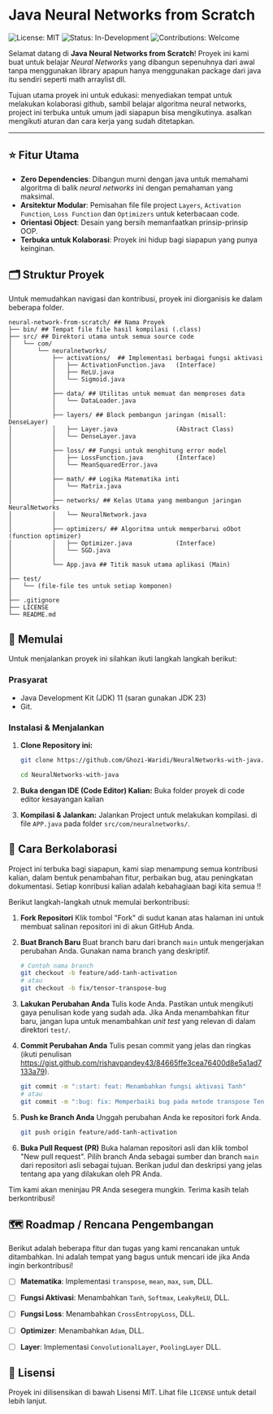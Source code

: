 # Java Neural Networks from Scratch

![License: MIT](https://img.shields.io/badge/License-MIT-yellow.svg)
![Status: In-Development](https://img.shields.io/badge/status-in_development-orange.svg)
![Contributions: Welcome](https://img.shields.io/badge/contributions-welcome-brightgreen.svg)

Selamat datang di **Java Neural Networks from Scratch**! Proyek ini kami buat untuk belajar *Neural Networks* yang dibangun sepenuhnya dari awal tanpa menggunakan library apapun hanya menggunakan package dari java itu sendiri seperti math arraylist dll. 

Tujuan utama proyek ini untuk edukasi: menyediakan tempat untuk melakukan kolaborasi github, sambil belajar algoritma neural networks, project ini terbuka untuk umum jadi siapapun bisa mengikutinya. asalkan mengikuti aturan dan cara kerja yang sudah ditetapkan.

---

## ⭐️ Fitur Utama
- **Zero Dependencies**: Dibangun murni dengan java untuk memahami algoritma di balik *neural networks* ini dengan pemahaman yang maksimal.
- **Arsitektur Modular**: Pemisahan file file project `Layers`, `Activation Function`, `Loss Function` dan `Optimizers` untuk keterbacaan code.
- **Orientasi Object**: Desain yang bersih memanfaatkan prinsip-prinsip OOP.
- **Terbuka untuk Kolaborasi**: Proyek ini hidup bagi siapapun yang punya keinginan.

## 🗂️ Struktur Proyek

Untuk memudahkan navigasi dan kontribusi, proyek ini diorganisis ke dalam beberapa folder.
```text
neural-network-from-scratch/ ## Nama Proyek
├── bin/ ## Tempat file file hasil kompilasi (.class)
├── src/ ## Direktori utama untuk semua source code
│   └── com/
│       └── neuralnetworks/
│           ├── activations/  ## Implementasi berbagai fungsi aktivasi
│           │   ├── ActivationFunction.java   (Interface)
│           │   ├── ReLU.java
│           │   └── Sigmoid.java
│           │
│           ├── data/ ## Utilitas untuk memuat dan memproses data
│           │   └── DataLoader.java
│           │
│           ├── layers/ ## Block pembangun jaringan (misall: DenseLayer)
│           │   ├── Layer.java                (Abstract Class)
│           │   └── DenseLayer.java
│           │
│           ├── loss/ ## Fungsi untuk menghitung error model
│           │   ├── LossFunction.java         (Interface)
│           │   └── MeanSquaredError.java
│           │
│           ├── math/ ## Logika Matematika inti
│           │   └── Matrix.java
│           │
│           ├── networks/ ## Kelas Utama yang membangun jaringan NeuralNetworks
│           │   └── NeuralNetwork.java
│           │
│           ├── optimizers/ ## Algoritma untuk memperbarui oObot (function optimizer)
│           │   ├── Optimizer.java            (Interface)
│           │   └── SGD.java
│           │
│           └── App.java ## Titik masuk utama aplikasi (Main)
│
├── test/
│   └── (file-file tes untuk setiap komponen)
│
├── .gitignore
├── LICENSE
└── README.md
```



## 🚀 Memulai 
Untuk menjalankan proyek ini silahkan ikuti langkah langkah berikut: 

### Prasyarat
- Java Development Kit (JDK) 11 (saran gunakan JDK 23)
- Git.

### Instalasi  & Menjalankan
1. **Clone Repository ini:**
   ```sh
   git clone https://github.com/Ghozi-Waridi/NeuralNetworks-with-java.git

   cd NeuralNetworks-with-java
   ```
   
2. **Buka dengan IDE (Code Editor) Kalian:**
   Buka folder proyek di code editor kesayangan kalian
   
3. **Kompilasi & Jalankan:**
   Jalankan Project untuk melakukan kompilasi. di file `APP.java` pada folder ` src/com/neuralnetworks/ `.
   
## 🤝 Cara Berkolaborasi

Project ini terbuka bagi siapapun, kami siap menampung semua kontribusi kalian, dalam bentuk penambahan fitur, perbaikan bug, atau peningkatan dokumentasi. Setiap konribusi kalian adalah kebahagiaan bagi kita semua !!

Berikut langkah-langkah utnuk memulai berkontribusi:

1.  **Fork Repositori**
    Klik tombol "Fork" di sudut kanan atas halaman ini untuk membuat salinan repositori ini di akun GitHub Anda.

2.  **Buat Branch Baru**
    Buat branch baru dari branch `main` untuk mengerjakan perubahan Anda. Gunakan nama branch yang deskriptif.
    ```sh
    # Contoh nama branch
    git checkout -b feature/add-tanh-activation
    # atau
    git checkout -b fix/tensor-transpose-bug
    ```

3.  **Lakukan Perubahan Anda**
    Tulis kode Anda. Pastikan untuk mengikuti gaya penulisan kode yang sudah ada. Jika Anda menambahkan fitur baru, jangan lupa untuk menambahkan *unit test* yang relevan di dalam direktori `test/`.

4.  **Commit Perubahan Anda**
    Tulis pesan commit yang jelas dan ringkas (ikuti penulisan https://gist.github.com/rishavpandey43/84665ffe3cea76400d8e5a1ad7133a79).
    ```sh
    git commit -m ":start: feat: Menambahkan fungsi aktivasi Tanh"
    # atau
    git commit -m ":bug: fix: Memperbaiki bug pada metode transpose Tensor"
    ```

5.  **Push ke Branch Anda**
    Unggah perubahan Anda ke repositori fork Anda.
    ```sh
    git push origin feature/add-tanh-activation
    ```

6.  **Buka Pull Request (PR)**
    Buka halaman repositori asli dan klik tombol "New pull request". Pilih branch Anda sebagai sumber dan branch `main` dari repositori asli sebagai tujuan. Berikan judul dan deskripsi yang jelas tentang apa yang dilakukan oleh PR Anda.

Tim kami akan meninjau PR Anda sesegera mungkin. Terima kasih telah berkontribusi!


## 🗺️ Roadmap / Rencana Pengembangan

Berikut adalah beberapa fitur dan tugas yang kami rencanakan untuk ditambahkan. Ini adalah tempat yang bagus untuk mencari ide jika Anda ingin berkontribusi!

- [ ] **Matematika**: Implementasi `transpose`, `mean`, `max`, `sum`, DLL.
- [ ] **Fungsi Aktivasi**: Menambahkan `Tanh`, `Softmax`, `LeakyReLU`, DLL.
- [ ] **Fungsi Loss**: Menambahkan `CrossEntropyLoss`, DLL.
- [ ] **Optimizer**: Menambahkan `Adam`, DLL.
- [ ] **Layer**: Implementasi `ConvolutionalLayer`, `PoolingLayer` DLL.


## 📜 Lisensi

Proyek ini dilisensikan di bawah Lisensi MIT. Lihat file `LICENSE` untuk detail lebih lanjut.





